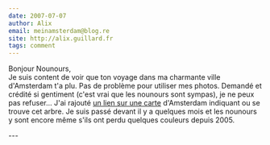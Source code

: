 ```yaml
---
date: 2007-07-07
author: Alix
email: meinamsterdam@blog.re
site: http://alix.guillard.fr
tags: comment
---
```


<p>
Bonjour Nounours, <br />
Je suis content de voir que ton voyage dans ma charmante ville d'Amsterdam t'a plu. Pas de problème pour utiliser mes photos. Demandé et crédité si gentiment (c'est vrai que les nounours sont sympas), je ne peux pas refuser... J'ai rajouté <a href="http://nounours.bleublog.ch/redirect/?r=http://www.flickr.com/photos/13274211@N00/297395694/map/?view=13274211@N00">un lien sur une carte</a> d'Amsterdam indiquant ou se trouve cet arbre. Je suis passé devant il y a quelques mois et les nounours y sont encore même s'ils ont perdu quelques couleurs depuis 2005.
</p>
---